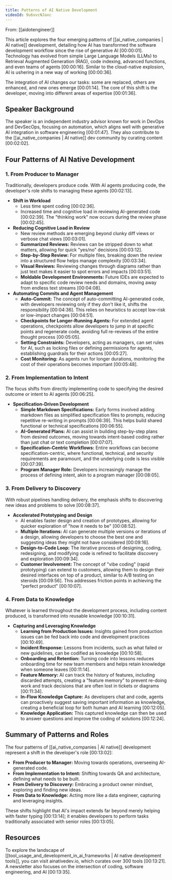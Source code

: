 ```yaml
---
title: Patterns of AI Native Development
videoId: 9u6xvcNJaxc
---
```


From: [[aidotengineer]] <br/> 

This article explores the four emerging patterns of [[ai_native_companies | AI native]] development, detailing how AI has transformed the software development workflow since the rise of generative AI <a class="yt-timestamp" data-t="00:00:01">[00:00:01]</a>. Technology has evolved from simple Large Language Models (LLMs) to Retrieval Augmented Generation (RAG), code indexing, advanced functions, and even teams of agents <a class="yt-timestamp" data-t="00:00:16">[00:00:16]</a>. Similar to the cloud-native explosion, AI is ushering in a new way of working <a class="yt-timestamp" data-t="00:00:36">[00:00:36]</a>.

The integration of AI changes our tasks: some are replaced, others are enhanced, and new ones emerge <a class="yt-timestamp" data-t="00:01:14">[00:01:14]</a>. The core of this shift is the developer, moving into different areas of expertise <a class="yt-timestamp" data-t="00:01:36">[00:01:36]</a>.

## Speaker Background
The speaker is an independent industry advisor known for work in DevOps and DevSecOps, focusing on automation, which aligns well with generative AI integration in software engineering <a class="yt-timestamp" data-t="00:01:47">[00:01:47]</a>. They also contribute to the [[ai_native_companies | AI native]] dev community by curating content <a class="yt-timestamp" data-t="00:02:02">[00:02:02]</a>.

## Four Patterns of AI Native Development

### 1. From Producer to Manager
Traditionally, developers produce code. With AI agents producing code, the developer's role shifts to managing these agents <a class="yt-timestamp" data-t="00:02:13">[00:02:13]</a>.

*   **Shift in Workload**
    *   Less time spent coding <a class="yt-timestamp" data-t="00:02:36">[00:02:36]</a>.
    *   Increased time and cognitive load in reviewing AI-generated code <a class="yt-timestamp" data-t="00:02:39">[00:02:39]</a>. The "thinking work" now occurs during the review phase <a class="yt-timestamp" data-t="00:02:45">[00:02:45]</a>.
*   **Reducing Cognitive Load in Review**
    *   New review methods are emerging beyond clunky diff views or verbose chat views <a class="yt-timestamp" data-t="00:03:01">[00:03:01]</a>.
    *   **Summarized Reviews:** Reviews can be stripped down to what matters, allowing for quick "yes/no" decisions <a class="yt-timestamp" data-t="00:03:12">[00:03:12]</a>.
    *   **Step-by-Step Review:** For multiple files, breaking down the review into a structured flow helps manage complexity <a class="yt-timestamp" data-t="00:03:34">[00:03:34]</a>.
    *   **Visual Reviews:** Reviewing changes through diagrams rather than just text makes it easier to spot errors and impacts <a class="yt-timestamp" data-t="00:03:51">[00:03:51]</a>.
    *   **Moldable Development Environments:** Future IDEs are expected to adapt to specific code review needs and domains, moving away from endless text streams <a class="yt-timestamp" data-t="00:04:08">[00:04:08]</a>.
*   **Automating Commits and Agent Management**
    *   **Auto-Commit:** The concept of auto-committing AI-generated code, with developers reviewing only if they don't like it, shifts the responsibility <a class="yt-timestamp" data-t="00:04:36">[00:04:36]</a>. This relies on heuristics to accept low-risk or low-impact changes <a class="yt-timestamp" data-t="00:04:51">[00:04:51]</a>.
    *   **Checkpoints for Longer-Running Agents:** For extended agent operations, checkpoints allow developers to jump in at specific points and regenerate code, avoiding full re-reviews of the entire thought process <a class="yt-timestamp" data-t="00:05:05">[00:05:05]</a>.
    *   **Setting Constraints:** Developers, acting as managers, can set rules for AI, such as locking files or defining permissions for agents, establishing guardrails for their actions <a class="yt-timestamp" data-t="00:05:27">[00:05:27]</a>.
    *   **Cost Monitoring:** As agents run for longer durations, monitoring the cost of their operations becomes important <a class="yt-timestamp" data-t="00:05:48">[00:05:48]</a>.

### 2. From Implementation to Intent
The focus shifts from directly implementing code to specifying the desired outcome or intent to AI agents <a class="yt-timestamp" data-t="00:06:25">[00:06:25]</a>.

*   **Specification-Driven Development**
    *   **Simple Markdown Specifications:** Early forms involved adding markdown files as simplified specification files to prompts, reducing repetitive re-writing in prompts <a class="yt-timestamp" data-t="00:06:39">[00:06:39]</a>. This helps build shared functional or technical specifications <a class="yt-timestamp" data-t="00:06:55">[00:06:55]</a>.
    *   **AI-Generated Plans:** AI can assist in building step-by-step plans from desired outcomes, moving towards intent-based coding rather than just chat or text completion <a class="yt-timestamp" data-t="00:07:07">[00:07:07]</a>.
    *   **Specification-Centric Workflows:** Entire workflows can become specification-centric, where functional, technical, and security requirements are paramount, and the underlying code is less visible <a class="yt-timestamp" data-t="00:07:39">[00:07:39]</a>.
    *   **Program Manager Role:** Developers increasingly manage the process of defining intent, akin to a program manager <a class="yt-timestamp" data-t="00:08:05">[00:08:05]</a>.

### 3. From Delivery to Discovery
With robust pipelines handling delivery, the emphasis shifts to discovering new ideas and problems to solve <a class="yt-timestamp" data-t="00:08:37">[00:08:37]</a>.

*   **Accelerated Prototyping and Design**
    *   AI enables faster design and creation of prototypes, allowing for quicker exploration of "how it needs to be" <a class="yt-timestamp" data-t="00:08:52">[00:08:52]</a>.
    *   **Multiple Iterations:** AI can generate multiple versions or iterations of a design, allowing developers to choose the best one and suggesting ideas they might not have considered <a class="yt-timestamp" data-t="00:09:16">[00:09:16]</a>.
    *   **Design-to-Code Loop:** The iterative process of designing, coding, redesigning, and modifying code is refined to facilitate discovery and exploration <a class="yt-timestamp" data-t="00:09:34">[00:09:34]</a>.
    *   **Customer Involvement:** The concept of "vibe coding" (rapid prototyping) can extend to customers, allowing them to design their desired interfaces on top of a product, similar to A/B testing on steroids <a class="yt-timestamp" data-t="00:09:56">[00:09:56]</a>. This addresses friction points in achieving the "perfect product" <a class="yt-timestamp" data-t="00:10:07">[00:10:07]</a>.

### 4. From Data to Knowledge
Whatever is learned throughout the development process, including content produced, is transformed into reusable knowledge <a class="yt-timestamp" data-t="00:10:31">[00:10:31]</a>.

*   **Capturing and Leveraging Knowledge**
    *   **Learning from Production Issues:** Insights gained from production issues can be fed back into code and development practices <a class="yt-timestamp" data-t="00:10:49">[00:10:49]</a>.
    *   **Incident Response:** Lessons from incidents, such as what failed or new guidelines, can be codified as knowledge <a class="yt-timestamp" data-t="00:10:58">[00:10:58]</a>.
    *   **Onboarding and Retention:** Turning code into lessons reduces onboarding time for new team members and helps retain knowledge when someone leaves <a class="yt-timestamp" data-t="00:11:14">[00:11:14]</a>.
    *   **Feature Memory:** AI can track the history of features, including discarded attempts, creating a "feature memory" to prevent re-doing work and track decisions that are often lost in tickets or diagrams <a class="yt-timestamp" data-t="00:11:34">[00:11:34]</a>.
    *   **In-Flow Knowledge Capture:** As developers chat and code, agents can proactively suggest saving important information as knowledge, creating a beneficial loop for both human and AI learning <a class="yt-timestamp" data-t="00:12:05">[00:12:05]</a>.
    *   **Knowledge Application:** This captured knowledge can then be used to answer questions and improve the coding of solutions <a class="yt-timestamp" data-t="00:12:24">[00:12:24]</a>.

## Summary of Patterns and Roles
The four patterns of [[ai_native_companies | AI native]] development represent a shift in the developer's role <a class="yt-timestamp" data-t="00:13:02">[00:13:02]</a>:

*   **From Producer to Manager:** Moving towards operations, overseeing AI-generated code.
*   **From Implementation to Intent:** Shifting towards QA and architecture, defining what needs to be built.
*   **From Delivery to Discovery:** Embracing a product owner mindset, exploring and finding new ideas.
*   **From Data to Knowledge:** Acting more like a data engineer, capturing and leveraging insights.

These shifts highlight that AI's impact extends far beyond merely helping with faster typing <a class="yt-timestamp" data-t="00:13:14">[00:13:14]</a>; it enables developers to perform tasks traditionally associated with senior roles <a class="yt-timestamp" data-t="00:13:05">[00:13:05]</a>.

## Resources
To explore the landscape of [[tool_usage_and_development_in_ai_frameworks | AI native development tools]], you can visit ainativedev.io, which curates over 300 tools <a class="yt-timestamp" data-t="00:13:21">[00:13:21]</a>. A newsletter also focuses on the intersection of coding, software engineering, and AI <a class="yt-timestamp" data-t="00:13:35">[00:13:35]</a>.